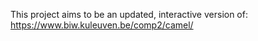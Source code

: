 This project aims to be an updated, interactive version of:  
https://www.biw.kuleuven.be/comp2/camel/
